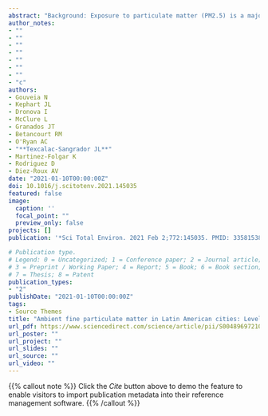 ```yaml
---
abstract: "Background: Exposure to particulate matter (PM2.5) is a major risk factor for morbidity and mortality. Yet few studies have examined patterns of population exposure and investigated the predictors of PM2.5 across the rapidly growing cities in lower- and middle-income countries.  Objectives: Characterize PM2.5 levels, describe patterns of population exposure, and investigate urban factors as predictors of PM2.5 levels. Methods: We used data from the Salud Urbana en America Latina/Urban Health in Latin America (SALURBAL) study, a multi-country assessment of the determinants of urban health in Latin America, to characterize PM2.5 levels in 366 cities comprising over 100,000 residents using satellite-derived estimates. Factors related to urban form and transportation were explored. Results: We found that about 172 million or 58% of the population studied lived in areas with air pollution levels above the defined WHO-AQG of 10 μg/m3 annual average. We also found that larger cities, cities with higher GDP, higher motorization rate and higher congestion tended to have higher PM2.5. In contrast cities with higher population density had lower levels of PM2.5. In addition, at the sub-city level, higher intersection density was associated with higher PM2.5 and more green space was associated with lower PM2.5. When all exposures were examined adjusted for each other, higher city per capita GDP and higher sub-city intersection density remained associated with higher PM2.5 levels, while higher city population density remained associated with lower levels. The presence of mass transit was also associated with lower PM2.5 after adjustment. The motorization rate also remained associated with PM2.5 and its inclusion attenuated the effect of population density. Discussion: These results show that PM2.5 exposures remain a major health risk in Latin American cities and suggest that urban planning and transportation policies could have a major impact on ambient levels."
author_notes:
- ""
- ""
- ""
- ""
- ""
- ""
- ""
- "c"
authors: 
- Gouveia N
- Kephart JL
- Dronova I
- McClure L
- Granados JT
- Betancourt RM
- O'Ryan AC
- "**Texcalac-Sangrador JL**"
- Martinez-Folgar K
- Rodriguez D
- Diez-Roux AV
date: "2021-01-10T00:00:00Z"
doi: 10.1016/j.scitotenv.2021.145035
featured: false
image:
  caption: ''
  focal_point: ""
  preview_only: false
projects: []
publication: '*Sci Total Environ. 2021 Feb 2;772:145035. PMID: 33581538.*'

# Publication type.
# Legend: 0 = Uncategorized; 1 = Conference paper; 2 = Journal article;
# 3 = Preprint / Working Paper; 4 = Report; 5 = Book; 6 = Book section;
# 7 = Thesis; 8 = Patent
publication_types:
- "2"
publishDate: "2021-01-10T00:00:00Z"
tags:
- Source Themes
title: "Ambient fine particulate matter in Latin American cities: Levels, population exposure, and associated urban factors"
url_pdf: https://www.sciencedirect.com/science/article/pii/S0048969721001017/pdfft?md5=921a32ea420d531bae2bf5b4959574c4&pid=1-s2.0-S0048969721001017-main.pdf
url_poster: ""
url_project: ""
url_slides: ""
url_source: ""
url_video: ""
---
```


{{% callout note %}}
Click the *Cite* button above to demo the feature to enable visitors to import publication metadata into their reference management software.
{{% /callout %}}
